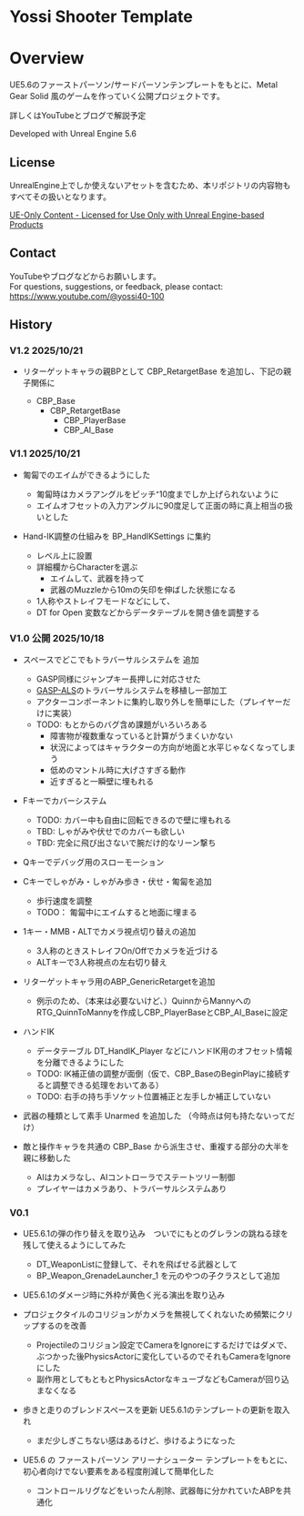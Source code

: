# Yossi Shooter Template

# Overview
UE5.6のファーストパーソン/サードパーソンテンプレートをもとに、Metal Gear Solid 風のゲームを作っていく公開プロジェクトです。

詳しくはYouTubeとブログで解説予定

Developed with Unreal Engine 5.6


## License
UnrealEngine上でしか使えないアセットを含むため、本リポジトリの内容物もすべてその扱いとなります。

[UE-Only Content - Licensed for Use Only with Unreal Engine-based Products](https://www.unrealengine.com/en-US/eula/content)  


## Contact
YouTubeやブログなどからお願いします。  
For questions, suggestions, or feedback, please contact: https://www.youtube.com/@yossi40-100



## History

### V1.2  2025/10/21
- リターゲットキャラの親BPとして CBP_RetargetBase を追加し、下記の親子関係に  

  - CBP_Base
    - CBP_RetargetBase
       - CBP_PlayerBase
       - CBP_AI_Base


### V1.1 2025/10/21

- 匍匐でのエイムができるようにした
  - 匍匐時はカメラアングルをピッチ⁺10度までしか上げられないように
  - エイムオフセットの入力アングルに90度足して正面の時に真上相当の扱いとした

- Hand-IK調整の仕組みを BP_HandIKSettings に集約
  - レベル上に設置
  - 詳細欄からCharacterを選ぶ
    - エイムして、武器を持って
    - 武器のMuzzleから10mの矢印を伸ばした状態になる
  - 1人称やストレイフモードなどにして、
  - DT for Open 変数などからデータテーブルを開き値を調整する

### V1.0 公開 2025/10/18

- スペースでどこでもトラバーサルシステムを 追加
  - GASP同様にジャンプキー長押しに対応させた
  - [GASP-ALS](https://github.com/PolygonHive/GASP-ALS)のトラバーサルシステムを移植し一部加工
  - アクターコンポーネントに集約し取り外しを簡単にした（プレイヤーだけに実装）
  - TODO: もとからのバグ含め課題がいろいろある
    - 障害物が複数重なっていると計算がうまくいかない
    - 状況によってはキャラクターの方向が地面と水平じゃなくなってしまう
    - 低めのマントル時に大げさすぎる動作
    - 近すぎると一瞬壁に埋もれる

- Fキーでカバーシステム
  - TODO: カバー中も自由に回転できるので壁に埋もれる
  - TBD: しゃがみや伏せでのカバーも欲しい
  - TBD: 完全に飛び出さないで腕だけ的なリーン撃ち


- Qキーでデバッグ用のスローモーション

- Cキーでしゃがみ・しゃがみ歩き・伏せ・匍匐を追加
  - 歩行速度を調整
  - TODO： 匍匐中にエイムすると地面に埋まる


- 1キー・MMB・ALTでカメラ視点切り替えの追加
  - 3人称のときストレイフOn/Offでカメラを近づける
  - ALTキーで3人称視点の左右切り替え


- リターゲットキャラ用のABP_GenericRetargetを追加
  - 例示のため、（本来は必要ないけど、）QuinnからMannyへのRTG_QuinnToMannyを作成しCBP_PlayerBaseとCBP_AI_Baseに設定


- ハンドIK
  - データテーブル DT_HandIK_Player などにハンドIK用のオフセット情報を分離できるようにした
  - TODO: IK補正値の調整が面倒（仮で、CBP_BaseのBeginPlayに接続すると調整できる処理をおいてある）
  - TODO: 右手の持ち手ソケット位置補正と左手しか補正していない


 - 武器の種類として素手 Unarmed を追加した （今時点は何も持たないってだけ）


- 敵と操作キャラを共通の CBP_Base から派生させ、重複する部分の大半を親に移動した
  - AIはカメラなし、AIコントローラでステートツリー制御
  - プレイヤーはカメラあり、トラバーサルシステムあり

### V0.1
- UE5.6.1の弾の作り替えを取り込み　ついでにもとのグレランの跳ねる球を残して使えるようにしてみた
  - DT_WeaponListに登録して、それを飛ばせる武器として
  - BP_Weapon_GrenadeLauncher_1 を元のやつの子クラスとして追加

- UE5.6.1のダメージ時に外枠が黄色く光る演出を取り込み

- プロジェクタイルのコリジョンがカメラを無視してくれないため頻繁にクリップするのを改善
  - Projectileのコリジョン設定でCameraをIgnoreにするだけではダメで、ぶつかった後PhysicsActorに変化しているのでそれもCameraをIgnoreにした
  - 副作用としてもともとPhysicsActorなキューブなどもCameraが回り込まなくなる


- 歩きと走りのブレンドスペースを更新 UE5.6.1のテンプレートの更新を取入れ
  - まだ少しぎこちない感はあるけど、歩けるようになった


- UE5.6 の ファーストパーソン アリーナシューター テンプレートをもとに、初心者向けでない要素をある程度削減して簡単化した
  - コントロールリグなどをいったん削除、武器毎に分かれていたABPを共通化
